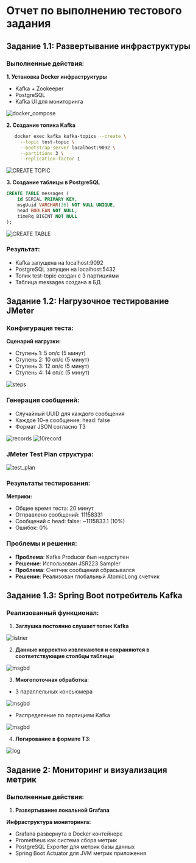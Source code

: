 # Отчет по выполнению тестового задания

## Задание 1.1: Развертывание инфраструктуры

### Выполненные действия:

**1. Установка Docker инфраструктуры**
   - Kafka + Zookeeper
   - PostgreSQL
   - Kafka UI для мониторинга

   ![docker_compose](screenshots/docker_compose.png "docker_compose")


**2. Создание топика Kafka**
```bash
   docker exec kafka kafka-topics --create \
     --topic test-topic \
     --bootstrap-server localhost:9092 \
     --partitions 3 \
     --replication-factor 1
```
![CREATE TOPIC](screenshots/create_topic.png "CREATE TOPIC")


**3. Создание таблицы в PostgreSQL**

```sql
CREATE TABLE messages (
    id SERIAL PRIMARY KEY,
    msgUuid VARCHAR(36) NOT NULL UNIQUE,
    head BOOLEAN NOT NULL,
    timeRq BIGINT NOT NULL
);
```
![CREATE TABLE](screenshots/creatr_table.png "CREATE TABLE")

### Результат:
- Kafka запущена на localhost:9092
- PostgreSQL запущен на localhost:5432
- Топик test-topic создан с 3 партициями
- Таблица messages создана в БД


## Задание 1.2: Нагрузочное тестирование JMeter

### Конфигурация теста:
**Сценарий нагрузки:**
- Ступень 1: 5 оп/с (5 минут)
- Ступень 2: 10 оп/с (5 минут)
- Ступень 3: 12 оп/с (5 минут)
- Ступень 4: 14 оп/с (5 минут)

![steps](screenshots/steps.png "steps")


### Генерация сообщений:

- Случайный UUID для каждого сообщения
- Каждое 10-е сообщение: head: false
- Формат JSON согласно ТЗ

![records](screenshots/records.png "records")
![10record](screenshots/10th_record.png "10 records")



### JMeter Test Plan структура:

![test_plan](screenshots/test_plan.png "test_plan")


### Результаты тестирования:
**Метрики:**
- Общее время теста: 20 минут
- Отправлено сообщений: 11158331
- Сообщений с head: false: ~1115833.1 (10%)
- Ошибок: 0%


### Проблемы и решения:
- **Проблема**: Kafka Producer был недоступен
- **Решение**: Использован JSR223 Sampler
- **Проблема**: Счетчик сообщений сбрасывался
- **Решение**: Реализован глобальный AtomicLong счетчик


## Задание 1.3: Spring Boot потребитель Kafka

### Реализованный функционал:

1. **Заглушка постоянно слушает топик Kafka** 

![listner](screenshots/listner.png "listner")


2. **Данные корректно извлекаются и сохраняются в соответствующие столбцы таблицы**

![msgbd](screenshots/msgbd.png "msgbd")

3. **Многопоточная обработка**:

- 3 параллельных консьюмера

![msgbd](screenshots/adding.png "msgbd")

- Распределение по партициям Kafka

![msgbd](screenshots/assigned.png "msgbd")

4. **Логирование в формате ТЗ**:

![log](screenshots/log.png "log")


## Задание 2: Мониторинг и визуализация метрик

### Выполненные действия:

1. **Развертывание локальной Grafana**

**Инфраструктура мониторинга:**

- Grafana развернута в Docker контейнере
- Prometheus как система сбора метрик
- PostgreSQL Exporter для метрик базы данных
- Spring Boot Actuator для JVM метрик приложения